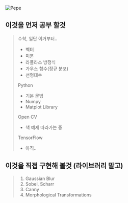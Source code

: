 ![Pepe](https://newfastuff.com/wp-content/uploads/2019/04/3eW15qJ-150x150.png)

## 이것을 먼저 공부 할것
> 수학, 일단 이거부터..
> - 벡터
> - 미분
> - 라플라스 방정식
> - 가우스 함수(정규 분포)
> - 선형대수
> 
> Python
> - 기본 문법
> - Numpy
> - Matplot Library
> 
> Open CV
> - 책 예제 따라가는 중
> 
> TensorFlow
> - 아직..


## 이것을 직접 구현해 볼것 (라이브러리 말고)
> 1. Gaussian Blur
> 2. Sobel, Scharr
> 3. Canny
> 4. Morphological Transformations
